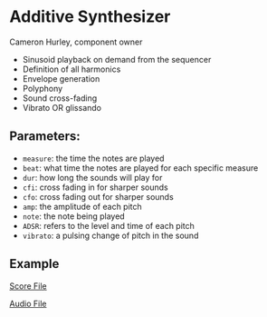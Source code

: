 # Additive Synthesizer
Cameron Hurley, component owner
- Sinusoid playback on demand from the sequencer
- Definition of all harmonics
- Envelope generation
- Polyphony
- Sound cross-fading
- Vibrato OR glissando

## Parameters:
- `measure`: the time the notes are played
- `beat`: what time the notes are played for each specific measure
- `dur`: how long the sounds will play for
- `cfi`: cross fading in for sharper sounds
- `cfo`: cross fading out for sharper sounds
- `amp`: the amplitude of each pitch
- `note`: the note being played
- `ADSR`: refers to the level and time of each pitch
- `vibrato`: a pulsing change of pitch in the sound

## Example
[Score File](Scores/additive-synthesizer.score)

[Audio File](Scores/additive-sythesizer.wav)